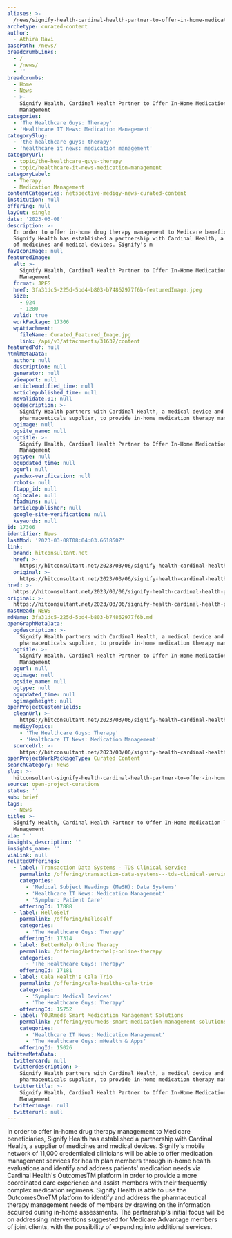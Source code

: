 ```yaml
---
aliases: >-
  /news/signify-health-cardinal-health-partner-to-offer-in-home-medication-therapy-management
archetype: curated-content
author:
  - Athira Ravi
basePath: /news/
breadcrumbLinks:
  - /
  - /news/
  - ''
breadcrumbs:
  - Home
  - News
  - >-
    Signify Health, Cardinal Health Partner to Offer In-Home Medication Therapy
    Management
categories:
  - 'The Healthcare Guys: Therapy'
  - 'Healthcare IT News: Medication Management'
categorySlug:
  - 'the healthcare guys: therapy'
  - 'healthcare it news: medication management'
categoryUrl:
  - topic/the-healthcare-guys-therapy
  - topic/healthcare-it-news-medication-management
categoryLabel:
  - Therapy
  - Medication Management
contentCategories: netspective-medigy-news-curated-content
institution: null
offering: null
layOut: single
date: '2023-03-08'
description: >-
  In order to offer in-home drug therapy management to Medicare beneficiaries,
  Signify Health has established a partnership with Cardinal Health, a supplier
  of medicines and medical devices. Signify's m
favIconImage: null
featuredImage:
  alt: >-
    Signify Health, Cardinal Health Partner to Offer In-Home Medication Therapy
    Management
  format: JPEG
  href: 3fa31dc5-225d-5bd4-b803-b74862977f6b-featuredImage.jpeg
  size:
    - 924
    - 1280
  valid: true
  workPackage: 17306
  wpAttachment:
    fileName: Curated_Featured_Image.jpg
    link: /api/v3/attachments/31632/content
featuredPdf: null
htmlMetaData:
  author: null
  description: null
  generator: null
  viewport: null
  articlemodified_time: null
  articlepublished_time: null
  msvalidate.01: null
  ogdescription: >-
    Signify Health partners with Cardinal Health, a medical device and
    pharmaceuticals supplier, to provide in-home medication therapy management
  ogimage: null
  ogsite_name: null
  ogtitle: >-
    Signify Health, Cardinal Health Partner to Offer In-Home Medication Therapy
    Management
  ogtype: null
  ogupdated_time: null
  ogurl: null
  yandex-verification: null
  robots: null
  fbapp_id: null
  oglocale: null
  fbadmins: null
  articlepublisher: null
  google-site-verification: null
  keywords: null
id: 17306
identifier: News
lastMod: '2023-03-08T08:04:03.661850Z'
link:
  brand: hitconsultant.net
  href: >-
    https://hitconsultant.net/2023/03/06/signify-health-cardinal-health-partnership/
  original: >-
    https://hitconsultant.net/2023/03/06/signify-health-cardinal-health-partnership/
href: >-
  https://hitconsultant.net/2023/03/06/signify-health-cardinal-health-partnership/
original: >-
  https://hitconsultant.net/2023/03/06/signify-health-cardinal-health-partnership/
mastHead: NEWS
mdName: 3fa31dc5-225d-5bd4-b803-b74862977f6b.md
openGraphMetaData:
  ogdescription: >-
    Signify Health partners with Cardinal Health, a medical device and
    pharmaceuticals supplier, to provide in-home medication therapy management
  ogtitle: >-
    Signify Health, Cardinal Health Partner to Offer In-Home Medication Therapy
    Management
  ogurl: null
  ogimage: null
  ogsite_name: null
  ogtype: null
  ogupdated_time: null
  ogimageheight: null
openProjectCustomFields:
  cleanUrl: >-
    https://hitconsultant.net/2023/03/06/signify-health-cardinal-health-partnership/
  medigyTopics:
    - 'The Healthcare Guys: Therapy'
    - 'Healthcare IT News: Medication Management'
  sourceUrl: >-
    https://hitconsultant.net/2023/03/06/signify-health-cardinal-health-partnership/
openProjectWorkPackageType: Curated Content
searchCategory: News
slug: >-
  hitconsultant-signify-health-cardinal-health-partner-to-offer-in-home-medication-therapy-management
source: open-project-curations
status: ''
sub: brief
tags:
  - News
title: >-
  Signify Health, Cardinal Health Partner to Offer In-Home Medication Therapy
  Management
via: ' '
insights_description: ''
insights_name: ''
viaLink: null
relatedOfferings:
  - label: Transaction Data Systems - TDS Clinical Service
    permalink: /offering/transaction-data-systems---tds-clinical-service
    categories:
      - 'Medical Subject Headings (MeSH): Data Systems'
      - 'Healthcare IT News: Medication Management'
      - 'Symplur: Patient Care'
    offeringId: 17888
  - label: HelloSelf
    permalink: /offering/helloself
    categories:
      - 'The Healthcare Guys: Therapy'
    offeringId: 17314
  - label: BetterHelp Online Therapy
    permalink: /offering/betterhelp-online-therapy
    categories:
      - 'The Healthcare Guys: Therapy'
    offeringId: 17181
  - label: Cala Health's Cala Trio
    permalink: /offering/cala-healths-cala-trio
    categories:
      - 'Symplur: Medical Devices'
      - 'The Healthcare Guys: Therapy'
    offeringId: 15752
  - label: YOURmeds Smart Medication Management Solutions
    permalink: /offering/yourmeds-smart-medication-management-solutions
    categories:
      - 'Healthcare IT News: Medication Management'
      - 'The Healthcare Guys: mHealth & Apps'
    offeringId: 15026
twitterMetaData:
  twittercard: null
  twitterdescription: >-
    Signify Health partners with Cardinal Health, a medical device and
    pharmaceuticals supplier, to provide in-home medication therapy management
  twittertitle: >-
    Signify Health, Cardinal Health Partner to Offer In-Home Medication Therapy
    Management
  twitterimage: null
  twitterurl: null
---
```

<p>In order to offer in-home drug therapy management to Medicare beneficiaries, Signify Health has established a partnership with Cardinal Health, a supplier of medicines and medical devices. Signify's mobile network of 11,000 credentialed clinicians will be able to offer medication management services for health plan members through in-home health evaluations and identify and address patients' medication needs via Cardinal Health's OutcomesTM platform in order to provide a more coordinated care experience and assist members with their frequently complex medication regimens. Signify Health is able to use the OutcomesOneTM platform to identify and address the pharmaceutical therapy management needs of members by drawing on the information acquired during in-home assessments. The partnership's initial focus will be on addressing interventions suggested for Medicare Advantage members of joint clients, with the possibility of expanding into additional services.</p>